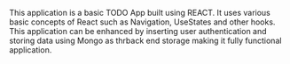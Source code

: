 This application is a basic TODO App built using REACT. It uses various basic concepts of React such as Navigation, UseStates and other hooks. This application can be enhanced by inserting user authentication and storing data using Mongo as thrback end storage making it fully functional application.
